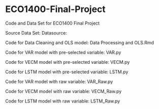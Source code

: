 # ECO1400-Final-Project
Code and Data Set for ECO1400 Final Project

Source Data Set: 
Datasource: 

Code for Data Cleaning and OLS model: Data Processing and OLS.Rmd

Code for VAR model with pre-selected variable: VAR.py

Code for VECM model with pre-selected variable: VECM.py

Code for LSTM model with pre-selected variable: LSTM.py


Code for VAR model with raw variable: VAR_Raw.py

Code for VECM model with raw variable: VECM_Raw.py

Code for LSTM model with raw variable: LSTM_Raw.py
